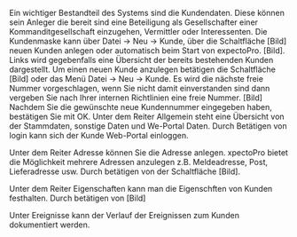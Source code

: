 Ein wichtiger Bestandteil des Systems sind die Kundendaten. Diese können sein Anleger die bereit sind eine Beteiligung als Gesellschafter einer Kommanditgesellschaft einzugehen, Vermittler oder Interessenten. Die Kundenmaske kann über Datei → Neu → Kunde, über die Schaltfläche [Bild] neuen Kunden anlegen oder automatisch beim Start von expectoPro.
[Bild].
Links wird gegebenfalls eine Übersicht der bereits bestehenden Kunden dargestellt. Um einen neuen Kunde anzulegen betätigen die Schaltfläche [Bild] oder das Menü Datei → Neu → Kunde. Es wird die nächste freie Nummer vorgeschlagen, wenn Sie nicht damit einverstanden sind dann vergeben Sie nach Ihrer internen Richtlinien eine freie Nummer.
[Bild]
Nachdem Sie die gewünschte neue Kundennummer eingegeben haben, bestätigen Sie mit OK. 
Unter dem Reiter Allgemein steht eine Übersicht von der Stammdaten, sonstige Daten und We-Portal Daten. Durch Betätigen von login kann sich der Kunde Web-Portal einloggen.

Unter dem Reiter Adresse können Sie die Adresse anlegen. xpectoPro bietet die Möglichkeit mehrere Adressen anzulegen z.B. Meldeadresse, Post, Lieferadresse usw. Durch betätigen von der Schaltfläche [Bild].

Unter dem Reiter Eigenschaften kann man die Eigenschften von Kunden festhalten. Durch betätigen von [Bild] 

Unter Ereignisse kann der Verlauf der Ereignissen zum Kunden dokumentiert werden.